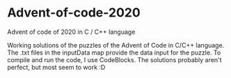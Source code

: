 # Advent-of-code-2020
Advent of code of 2020 in C / C++ language

Working solutions of the puzzles of the Advent of Code in C/C++ language. The .txt files in the inputData map provide the data input for the puzzle. 
To compile and run the code, I use CodeBlocks. The solutions probably aren't perfect, but most seem to work :D
